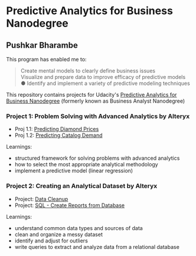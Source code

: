 # Predictive Analytics for Business Nanodegree                                                                        
## Pushkar Bharambe

This program has enabled me to: </br>
> Create mental models to clearly define business issues  </br>
> Visualize and prepare data to improve efficacy of predictive models  </br>
● Identify and implement a variety of predictive modeling techniques  </br>

This repository contains projects for Udacity's [Predictive Analytics for Business Nanodegree](https://www.udacity.com/course/business-analyst-nanodegree--nd008) (formerly known as Business Analyst Nanodegree)

### Project 1: Problem Solving with Advanced Analytics by Alteryx

- Proj 1.1: [Predicting Diamond Prices](https://github.com/pushkardps/Predictive_Analytics_For_Business/blob/master/P1/P1%20-%20Diamond%20prices/P1_diamond_prices.pdf)
- Proj 1.2: [Predicting Catalog Demand](https://github.com/pushkardps/Predictive_Analytics_For_Business/blob/master/P1/P1%20-%20Catalog%20Retail/P1_predict_catalog_retail.pdf)

Learnings: 
* structured framework for solving problems with advanced analytics
* how to select the most appropriate analytical methodology
* implement a predictive model (linear regression)

### Project 2: Creating an Analytical Dataset by Alteryx

- Project: [Data Cleanup]()
- Project: [SQL - Create Reports from Database]()

Learnings: 
* understand common data types and sources of data
* clean and organize a messy dataset
* identify and adjust for outliers
* write queries to extract and analyze data from a relational database
